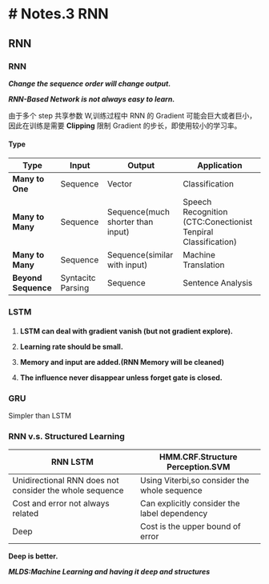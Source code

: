 # # Notes.3 RNN

## RNN

### RNN

***Change the sequence order will change output.***

***RNN-Based Network is not always easy to learn.***

由于多个 step 共享参数 W,训练过程中 RNN 的 Gradient 可能会巨大或者巨小，因此在训练是需要 **Clipping** 限制 Gradient 的步长，即使用较小的学习率。 

#### Type

| **Type** | **Input** | **Output**| **Application** |
| --------- | -------- | --------- | -------- |
| **Many to One** | Sequence | Vector | Classification |
| **Many to Many** | Sequence | Sequence(much shorter than input) | Speech Recognition (CTC:Conectionist Tenpiral Classification)|
| **Many to Many** | Sequence | Sequence(similar with input) | Machine Translation |
| **Beyond Sequence** | Syntacitc Parsing | Sequence | Sentence Analysis |

### LSTM

#### 

1. **LSTM can deal with gradient vanish (but not gradient explore).**

2. **Learning rate should be small.**

3. **Memory and input are added.(RNN Memory will be cleaned)**

4. **The influence never disappear unless forget gate is closed.**

### GRU

Simpler than LSTM

### RNN v.s. Structured Learning

| RNN LSTM | HMM.CRF.Structure Perception.SVM|
| --- | --- |
| Unidirectional RNN does not consider the whole sequence | Using Viterbi,so consider the whole sequence |
| Cost and error not always related | Can explicitly consider the label dependency |
| Deep | Cost is the upper bound of error |

**Deep is better.**

***MLDS:Machine Learning and having it deep and structures***


